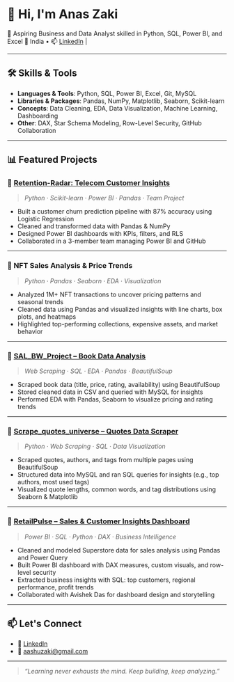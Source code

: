 # 👋 Hi, I'm Anas Zaki

🎯 Aspiring Business and Data Analyst skilled in Python, SQL, Power BI, and Excel
📍 India • 📫 [LinkedIn](www.linkedin.com/in/mr-zaki/) |

---

## 🛠️ Skills & Tools

- **Languages & Tools**: Python, SQL, Power BI, Excel, Git, MySQL
- **Libraries & Packages**: Pandas, NumPy, Matplotlib, Seaborn, Scikit-learn
- **Concepts**: Data Cleaning, EDA, Data Visualization, Machine Learning, Dashboarding
- **Other**: DAX, Star Schema Modeling, Row-Level Security, GitHub Collaboration

---

## 📊 Featured Projects

### 🔹 [Retention-Radar: Telecom Customer Insights](https://github.com/Anas-Zaki/Retention-Radar-Telecom-Customer-Insights)
> *Python · Scikit-learn · Power BI · Pandas · Team Project*  
- Built a customer churn prediction pipeline with 87% accuracy using Logistic Regression  
- Cleaned and transformed data with Pandas & NumPy  
- Designed Power BI dashboards with KPIs, filters, and RLS  
- Collaborated in a 3-member team managing Power BI and GitHub

---

### 🔹 NFT Sales Analysis & Price Trends
> *Python · Pandas · Seaborn · EDA · Visualization*  
- Analyzed 1M+ NFT transactions to uncover pricing patterns and seasonal trends  
- Cleaned data using Pandas and visualized insights with line charts, box plots, and heatmaps  
- Highlighted top-performing collections, expensive assets, and market behavior

---

### 🔹 [SAL_BW_Project – Book Data Analysis](https://github.com/Anas-Zaki/SAL_BW_Project)
> *Web Scraping · SQL · EDA · Pandas · BeautifulSoup*  
- Scraped book data (title, price, rating, availability) using BeautifulSoup  
- Stored cleaned data in CSV and queried with MySQL for insights  
- Performed EDA with Pandas, Seaborn to visualize pricing and rating trends

---

### 🔹 [Scrape_quotes_universe – Quotes Data Scraper](https://github.com/Anas-Zaki/scrape_quotes_universe)
> *Python · Web Scraping · SQL · Data Visualization*  
- Scraped quotes, authors, and tags from multiple pages using BeautifulSoup  
- Structured data into MySQL and ran SQL queries for insights (e.g., top authors, most used tags)  
- Visualized quote lengths, common words, and tag distributions using Seaborn & Matplotlib

---

### 🔹 [RetailPulse – Sales & Customer Insights Dashboard](https://github.com/Anas-Zaki/RetailPulse-Sales-Performance-Customer-Insights-Dashboard)
> *Power BI · SQL · Python · DAX · Business Intelligence*  
- Cleaned and modeled Superstore data for sales analysis using Pandas and Power Query  
- Built Power BI dashboard with DAX measures, custom visuals, and row-level security  
- Extracted business insights with SQL: top customers, regional performance, profit trends  
- Collaborated with Avishek Das for dashboard design and storytelling

---



## 📫 Let's Connect

- 🔗 [LinkedIn](www.linkedin.com/in/mr-zaki/)
- 📧 aashuzaki@gmail.com

---

> *“Learning never exhausts the mind. Keep building, keep analyzing.”*

